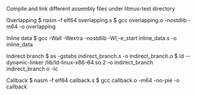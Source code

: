 Compile and link different assembly files under litmus-test directory

Overlapping
$ nasm -f elf64 overlapping.s
$ gcc overlapping.o -nostdlib -m64 -o overlapping

Inline data
$ gcc -Wall -Wextra -nostdlib -Wl,-e_start inline_data.s -o inline_data

Indirect branch
$ as -gstabs indirect_branch.s -o indirect_branch.o
$ ld --dynamic-linker /lib/ld-linux-x86-64.so.2 -o indirect_branch indirect_branch.o -lc

Callback
$ nasm -f elf64 callback.s
$ gcc callback.o -m64 -no-pie -o callback


